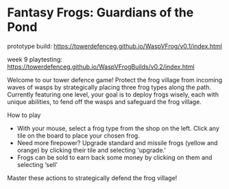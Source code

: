 # Fantasy Frogs: Guardians of the Pond
prototype build: https://towerdefenceg.github.io/WaspVFrog/v0.1/index.html

week 9 playtesting: https://towerdefenceg.github.io/WaspVFrogBuilds/v0.2/index.html

Welcome to our tower defence game! Protect the frog village from incoming waves of wasps by strategically placing three frog types along the path. Currently featuring one level, your goal is to deploy frogs wisely, each with unique abilities, to fend off the wasps and safeguard the frog village. 

How to play 
- With your mouse, select a frog type from the shop on the left. Click any tile on the board to place your chosen frog. 
- Need more firepower? Upgrade standard and missile frogs (yellow and orange) by clicking their tile and selecting 'upgrade.' 
- Frogs can be sold to earn back some money by clicking on them and selecting ‘sell’

Master these actions to strategically defend the frog village! 

